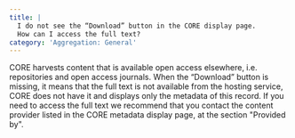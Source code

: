 ```yaml
---
title: |
  I do not see the “Download” button in the CORE display page.
  How can I access the full text?
category: 'Aggregation: General'
---
```

CORE harvests content that is available open access elsewhere,
i.e. repositories and open access journals. When the “Download”
button is missing, it means that the full text is not available
from the hosting service, CORE does not have it and displays only the metadata of
this record. If you need to access the full text we recommend
that you contact the content provider listed in the CORE
metadata display page, at the section "Provided by".
